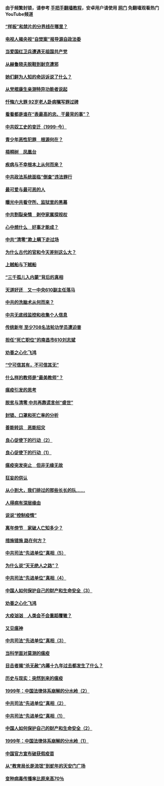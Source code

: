 #### 由于频繁封锁，请参考 [手把手翻墙教程](https://github.com/gfw-breaker/guides/wiki/)，安卓用户请使用 [网门](https://github.com/gfw-breaker/nogfw/blob/master/dl.md?t=04042200) 免翻墙观看热门YouTube频道 

#### [“样板”和禁片的分界线在哪里？](../pages/19/422704.md?t=04042200) 

#### [电视人揭央视“自焚案”报导源自政法委](../pages/19/422770.md?t=04042200) 

#### [当爱国红卫兵遭遇无祖国共产党](../pages/19/422848.md?t=04042200) 

#### [从赫鲁晓夫脱鞋到耐克遭邪](../pages/19/422826.md?t=04042200) 

#### [她们鲜为人知的命运诉说了什么？](../pages/19/422754.md?t=04042200) 

#### [从党棍康生亲测特异功能者说起](../pages/19/422657.md?t=04042200) 

#### [忏悔六大罪 92岁老人卧病嘱写罪过碑](../pages/19/422750.md?t=04042200) 

#### [看看都是谁在“表最高的忠、干最背的事”？](../pages/19/422703.md?t=04042200) 

#### [中共奴工史的变迁（1999-今）](../pages/19/422656.md?t=04042200) 

#### [青少年恶性犯罪　根源何在？](../pages/19/422449.md?t=04042200) 

#### [梧桐树　凤凰台](../pages/19/422442.md?t=04042200) 

#### [疾病与不幸根本上从何而来？](../pages/19/422438.md?t=04042200) 

#### [中共政法系统面临“倒查”违法罪行](../pages/19/422497.md?t=04042200) 

#### [最可爱与最可恶的人](../pages/19/422448.md?t=04042200) 

#### [曝光中共看守所、监狱里的黑幕](../pages/19/422390.md?t=04042200) 

#### [中共割裂亲情　剥夺家属探视权](../pages/19/422364.md?t=04042200) 

#### [心中想什么　好事才能成？](../pages/19/422318.md?t=04042200) 

#### [中共“清零”欺上瞒下走过场](../pages/19/422306.md?t=04042200) 

#### [为什么古代的官和今天差别这么大？](../pages/19/422228.md?t=04042200) 

#### [上贼船与下贼船](../pages/19/422276.md?t=04042200) 

#### [“三千孤儿入内蒙”背后的真相](../pages/19/422229.md?t=04042200) 

#### [天道好还　又一中央610副主任落马](../pages/19/422155.md?t=04042200) 

#### [中共的洗脑术从何而来？](../pages/19/422154.md?t=04042200) 

#### [中共无底线监控和收集个人信息](../pages/19/422039.md?t=04042200) 

#### [传统新年 至少708名法轮功学员遭迫害](../pages/19/421946.md?t=04042200) 

#### [担任“死亡职位”的南昌市610刘志斌](../pages/19/421957.md?t=04042200) 

#### [劝善之心化飞鸿](../pages/19/421164.md?t=04042200) 

#### [“宁可信其有，不可信其无”](../pages/19/421691.md?t=04042200) 

#### [什么样的教师是“最美教师”？](../pages/19/421755.md?t=04042200) 

#### [瘟疫引发的思考](../pages/19/421594.md?t=04042200) 

#### [脱贫与清零 中共再靠谎言创“盛世”](../pages/19/421590.md?t=04042200) 

#### [封锁、口罩和死亡率的分析](../pages/19/421495.md?t=04042200) 

#### [善能转运　恶能招灾](../pages/19/421334.md?t=04042200) 

#### [良心促使下的行动（2）](../pages/19/421361.md?t=04042200) 

#### [良心促使下的行动（1）](../pages/19/421302.md?t=04042200) 

#### [瘟疫突发突止　但非无缘无故](../pages/19/421281.md?t=04042200) 

#### [狂妄的供认](../pages/19/421199.md?t=04042200) 

#### [从小到大，我们排过的那些长长的队……](../pages/19/421243.md?t=04042200) 

#### [人得病有深层缘由](../pages/19/420864.md?t=04042200) 

#### [说说“控制疫情”](../pages/19/420831.md?t=04042200) 

#### [离年傍节　家破人亡知多少？](../pages/19/420563.md?t=04042200) 

#### [措施错施  路在何方？](../pages/19/420076.md?t=04042200) 

#### [中共司法“先进单位”真相（5）](../pages/19/419453.md?t=04042200) 

#### [为什么说“天无绝人之路”？](../pages/19/419618.md?t=04042200) 

#### [中共司法“先进单位”真相（4）](../pages/19/419452.md?t=04042200) 

#### [中国人如何保护自己的财产和生命安全（3）](../pages/19/419405.md?t=04042200) 

#### [劝善之心化飞鸿](../pages/19/418758.md?t=04042200) 

#### [大疫汹汹　人类会不会重蹈覆辙？](../pages/19/419691.md?t=04042200) 

#### [又见瘟神](../pages/19/419225.md?t=04042200) 

#### [中共司法“先进单位”真相（3）](../pages/19/419451.md?t=04042200) 

#### [当科学面对莫测的瘟疫](../pages/19/419625.md?t=04042200) 

#### [目击者揭“杀无赦”内幕十九年过去都发生了什么？](../pages/19/419617.md?t=04042200) 

#### [历史与现实：突然到来的瘟疫](../pages/19/419619.md?t=04042200) 

#### [1999年：中国法律体系崩解的分水岭（2）](../pages/19/419455.md?t=04042200) 

#### [中共司法“先进单位”真相（2）](../pages/19/419450.md?t=04042200) 

#### [中共司法“先进单位”真相（1）](../pages/19/419449.md?t=04042200) 

#### [中国人如何保护自己的财产和生命安全（2）](../pages/19/419404.md?t=04042200) 

#### [1999年：中国法律体系崩解的分水岭（1）](../pages/19/419454.md?t=04042200) 

#### [中国官方宣布破获假疫苗](../pages/19/419504.md?t=04042200) 

#### [从“教育局长是流氓”到蛇年的天安门广场](../pages/19/419470.md?t=04042200) 

#### [变种病毒传播率比原来高70％](../pages/19/419456.md?t=04042200) 

